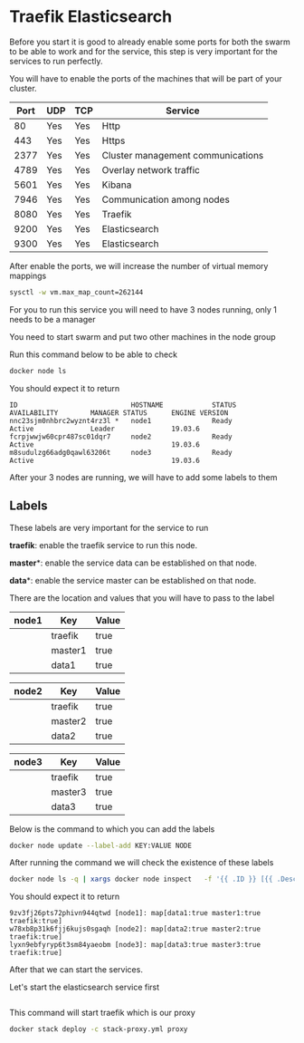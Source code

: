 # Traefik Elasticsearch

Before you start it is good to already enable some ports for both the swarm to be able to work and for the service, this step is very important for the services to run perfectly.

You will have to enable the ports of the machines that will be part of your cluster.

 Port         | UDP       | TCP       | Service                          |
|-------------|-----------|-----------|----------------------------------|
|80           | Yes       | Yes       |Http                              |
|443          | Yes       | Yes       |Https                             |
|2377         | Yes       | Yes       |Cluster management communications |
|4789         | Yes       | Yes       |Overlay network traffic           |
|5601         | Yes       | Yes       |Kibana                            |
|7946         | Yes       | Yes       |Communication among nodes         |
|8080         | Yes       | Yes       |Traefik                           |
|9200         | Yes       | Yes       |Elasticsearch                     |
|9300         | Yes       | Yes       |Elasticsearch                     |

After enable the ports, we will increase the number of virtual memory mappings

```bash
sysctl -w vm.max_map_count=262144
```

For you to run this service you will need to have 3 nodes running, only 1 needs to be a manager

You need to start swarm and put two other machines in the node group

Run this command below to be able to check

```bash
docker node ls
```

You should expect it to return

```response
ID                            HOSTNAME            STATUS              AVAILABILITY        MANAGER STATUS      ENGINE VERSION
nnc23sjm0nhbrc2wyznt4rz3l *   node1               Ready               Active              Leader              19.03.6
fcrpjwwjw60cpr487sc01dqr7     node2               Ready               Active                                  19.03.6
m8sudulzg66adg0qawl63206t     node3               Ready               Active                                  19.03.6
```

After your 3 nodes are running, we will have to add some labels to them

## Labels

These labels are very important for the service to run

**traefik**: enable the traefik service to run this node.

**master***: enable the service data can be established on that node.

**data***: enable the service master can be established on that node.

There are the location and values that you will have to pass to the label

|node1  | Key     | Value   |
|-------|---------|---------|
|       | traefik | true    |
|       | master1 | true    |
|       | data1   | true    |

|node2  | Key     | Value   |
|-------|---------|---------|
|       | traefik | true    |
|       | master2 | true    |
|       | data2   | true    |

|node3  | Key     | Value   |
|-------|---------|---------|
|       | traefik | true    |
|       | master3 | true    |
|       | data3   | true    |

Below is the command to which you can add the labels

```bash
docker node update --label-add KEY:VALUE NODE
```

After running the command we will check the existence of these labels

```bash
docker node ls -q | xargs docker node inspect   -f '{{ .ID }} [{{ .Description.Hostname }}]: {{ .Spec.Labels }}'
```

You should expect it to return

```response
9zv3fj26pts72phivn944qtwd [node1]: map[data1:true master1:true traefik:true]
w78xb8p31k6fjj6kujs0sgaqh [node2]: map[data2:true master2:true traefik:true]
lyxn9ebfyryp6t3sm84yaeobm [node3]: map[data3:true master3:true traefik:true]
```

After that we can start the services.

Let's start the elasticsearch service first

```bash

```

This command will start traefik which is our proxy

```bash
docker stack deploy -c stack-proxy.yml proxy
```



